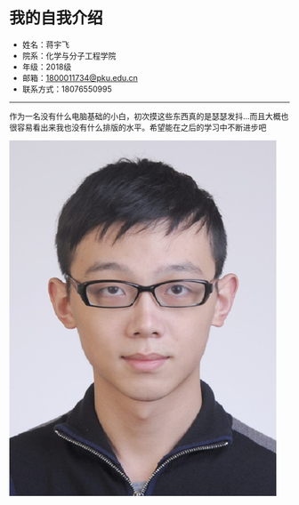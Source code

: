 # 我的自我介绍

* 姓名：蒋宇飞
* 院系：化学与分子工程学院
* 年级：2018级
* 邮箱：1800011734@pku.edu.cn
* 联系方式：18076550995

---

作为一名没有什么电脑基础的小白，初次摸这些东西真的是瑟瑟发抖...而且大概也很容易看出来我也没有什么排版的水平。希望能在之后的学习中不断进步吧


![image](https://github.com/Ciceroinpku/homepage/blob/master/MyPhoto/%E8%AF%81%E4%BB%B6%E7%85%A7.JPG)
